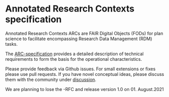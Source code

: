 # Annotated Research Contexts specification

Annotated Research Contexts ARCs are FAIR Digital Objects (FODs) for plan science to facilitate encompassing Research Data Management (RDM) tasks. 

The [ARC-specification](https://github.com/nfdi4plants/ARC-specfication/blob/main/ARC%20specification.md) provides a detailed description of technical requirements to form the basis for the operational characteristics.

Please provide feedback via Github issues. For small extensions or fixes please use pull requests.
If you have novel conceptual ideas, please discuss them with the community under [discussion](https://github.com/nfdi4plants/ARC-specfication/discussions).

We are planning to lose the -RFC and release version 1.0 on 01. August.2021
